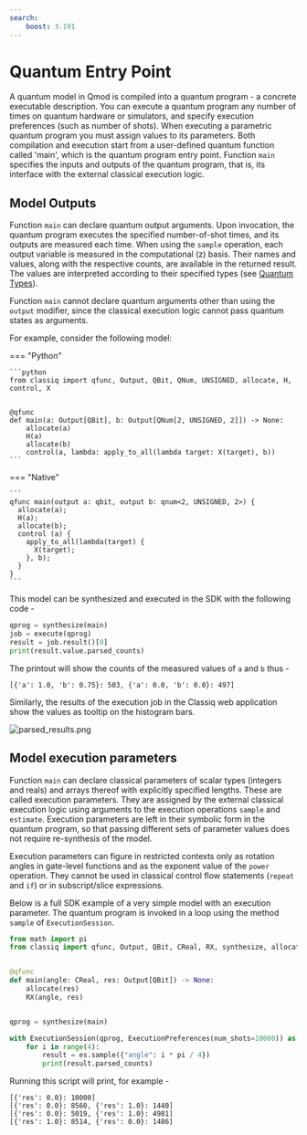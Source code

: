 ```yaml
---
search:
    boost: 3.191
---
```


# Quantum Entry Point

A quantum model in Qmod is compiled into a quantum program - a concrete executable
description. You can execute a quantum program any number of times on quantum hardware
or simulators, and specify execution preferences (such as number of shots).
When executing a parametric quantum program you must assign values to its parameters.
Both compilation and execution start from a user-defined quantum function called 'main',
which is the quantum program entry point. Function `main` specifies the inputs and outputs
of the quantum program, that is, its interface with the external classical execution logic.

## Model Outputs

Function `main` can declare quantum output arguments. Upon invocation, the quantum program
executes the specified number-of-shot times, and its outputs are measured each time. When
using the `sample` operation, each output variable is measured in the computational (z) basis.
Their names and values, along with the respective counts, are available in the returned result.
The values are interpreted according to their specified types (see [Quantum Types](quantum-types.md)).

Function `main` cannot declare quantum arguments other than using the `output`
modifier, since the classical execution logic cannot pass quantum states as arguments.

For example, consider the following model:

=== "Python"

    ```python
    from classiq import qfunc, Output, QBit, QNum, UNSIGNED, allocate, H, control, X


    @qfunc
    def main(a: Output[QBit], b: Output[QNum[2, UNSIGNED, 2]]) -> None:
        allocate(a)
        H(a)
        allocate(b)
        control(a, lambda: apply_to_all(lambda target: X(target), b))
    ```

=== "Native"

    ```
    qfunc main(output a: qbit, output b: qnum<2, UNSIGNED, 2>) {
      allocate(a);
      H(a);
      allocate(b);
      control (a) {
        apply_to_all(lambda(target) {
          X(target);
        }, b);
      }
    }
    ```

This model can be synthesized and executed in the SDK with the following code -

[comment]: DO_NOT_TEST

```python
qprog = synthesize(main)
job = execute(qprog)
result = job.result()[0]
print(result.value.parsed_counts)
```

The printout will show the counts of the measured values of `a` and `b` thus -

```
[{'a': 1.0, 'b': 0.75}: 503, {'a': 0.0, 'b': 0.0}: 497]
```

Similarly, the results of the execution job in the Classiq web application show the
values as tooltip on the histogram bars.

![parsed_results.png](resources/parsed_results.png)

## Model execution parameters

Function `main` can declare classical parameters of scalar types (integers and reals)
and arrays thereof with explicitly specified lengths. These are called execution parameters.
They are assigned by the external classical execution logic using arguments to
the execution operations `sample` and `estimate`. Execution parameters are left in their
symbolic form in the quantum program, so that passing different sets of parameter values
does not require re-synthesis of the model.

Execution parameters can figure in restricted contexts only as rotation angles in
gate-level functions and as the exponent value of the `power` operation. They cannot
be used in classical control flow statements (`repeat` and `if`) or in subscript/slice
expressions.

Below is a full SDK example of a very simple model with an execution parameter.
The quantum program is invoked in a loop using the method `sample` of `ExecutionSession`.

```Python
from math import pi
from classiq import qfunc, Output, QBit, CReal, RX, synthesize, allocate, ExecutionSession, ExecutionPreferences


@qfunc
def main(angle: CReal, res: Output[QBit]) -> None:
    allocate(res)
    RX(angle, res)


qprog = synthesize(main)

with ExecutionSession(qprog, ExecutionPreferences(num_shots=10000)) as es:
    for i in range(4):
        result = es.sample({"angle": i * pi / 4})
        print(result.parsed_counts)
```

Running this script will print, for example -

```
[{'res': 0.0}: 10000]
[{'res': 0.0}: 8560, {'res': 1.0}: 1440]
[{'res': 0.0}: 5019, {'res': 1.0}: 4981]
[{'res': 1.0}: 8514, {'res': 0.0}: 1486]
```
